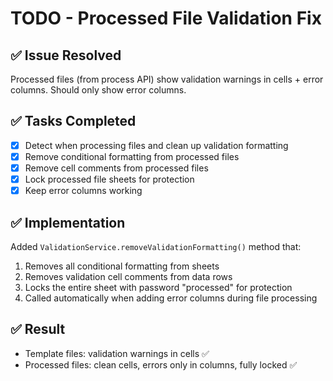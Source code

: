# TODO - Processed File Validation Fix

## ✅ Issue Resolved
Processed files (from process API) show validation warnings in cells + error columns. Should only show error columns.

## ✅ Tasks Completed
- [x] Detect when processing files and clean up validation formatting
- [x] Remove conditional formatting from processed files
- [x] Remove cell comments from processed files  
- [x] Lock processed file sheets for protection
- [x] Keep error columns working

## ✅ Implementation
Added `ValidationService.removeValidationFormatting()` method that:
1. Removes all conditional formatting from sheets 
2. Removes validation cell comments from data rows
3. Locks the entire sheet with password "processed" for protection
4. Called automatically when adding error columns during file processing

## ✅ Result
- Template files: validation warnings in cells ✅
- Processed files: clean cells, errors only in columns, fully locked ✅
